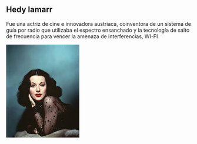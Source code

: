 ## Hedy lamarr
Fue una actriz de cine e innovadora austriaca, coinventora de un sistema de guía por radio que utilizaba el espectro ensanchado y la tecnología de salto de frecuencia para vencer la amenaza de interferencias, WI-FI

![image](descarga.jpg)
